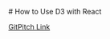 \# How to Use D3 with React

[GitPitch Link](https://gitpitch.com/YuCJ/all-my-pitches?p=data-journalism&t=night)